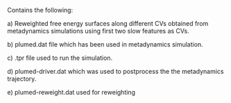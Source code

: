 Contains the following:


a) Reweighted free energy surfaces along different CVs obtained from metadynamics simulations using first two slow features as CVs.


b) plumed.dat file which has been used in metadynamics simulation.


c) .tpr file used to run the simulation.


d) plumed-driver.dat which was used to postprocess the the metadynamics trajectory. 

e) plumed-reweight.dat used for reweighting
